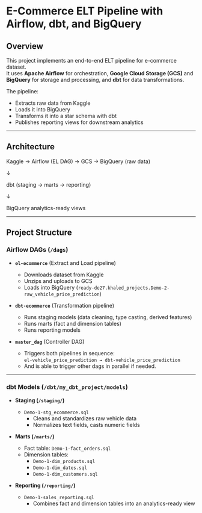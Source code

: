 # E-Commerce ELT Pipeline with Airflow, dbt, and BigQuery

## Overview
This project implements an end-to-end ELT pipeline for e-commerce dataset.  
It uses **Apache Airflow** for orchestration, **Google Cloud Storage (GCS)** and **BigQuery** for storage and processing, and **dbt** for data transformations.

The pipeline:
- Extracts raw data from Kaggle
- Loads it into BigQuery
- Transforms it into a star schema with dbt
- Publishes reporting views for downstream analytics

---

## Architecture

Kaggle → Airflow (EL DAG) → GCS → BigQuery (raw data)

↓

dbt (staging → marts → reporting)

↓

BigQuery analytics-ready views


---

## Project Structure

### Airflow DAGs (`/dags`)

- **`el-ecommerce`** (Extract and Load pipeline)  
  - Downloads dataset from Kaggle  
  - Unzips and uploads to GCS  
  - Loads into BigQuery (`ready-de27.khaled_projects.Demo-2-raw_vehicle_price_prediction`)  

- **`dbt-ecommerce`** (Transformation pipeline)  
  - Runs staging models (data cleaning, type casting, derived features)  
  - Runs marts (fact and dimension tables)  
  - Runs reporting models  

- **`master_dag`** (Controller DAG)  
  - Triggers both pipelines in sequence:  
    `el-vehicle_price_prediction → dbt-vehicle_price_prediction`
  - And is able to trigger other dags in parallel if needed.
---

### dbt Models (`/dbt/my_dbt_project/models`)

- **Staging (`/staging/`)**  
  - `Demo-1-stg_ecommerce.sql`  
    - Cleans and standardizes raw vehicle data    
    - Normalizes text fields, casts numeric fields  

- **Marts (`/marts/`)**  
  - Fact table: `Demo-1-fact_orders.sql`  
  - Dimension tables:  
    - `Demo-1-dim_products.sql`  
    - `Demo-1-dim_dates.sql`  
    - `Demo-1-dim_customers.sql`  

- **Reporting (`/reporting/`)**  
  - `Demo-1-sales_reporting.sql`  
    - Combines fact and dimension tables into an analytics-ready view  

  


